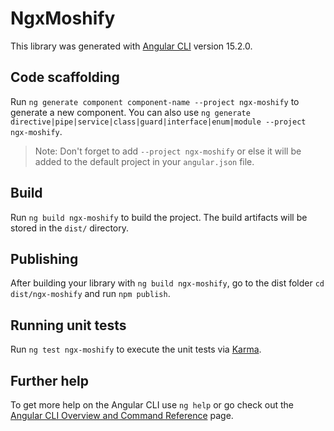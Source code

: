 # NgxMoshify

This library was generated with [Angular CLI](https://github.com/angular/angular-cli) version 15.2.0.

## Code scaffolding

Run `ng generate component component-name --project ngx-moshify` to generate a new component. You can also use `ng generate directive|pipe|service|class|guard|interface|enum|module --project ngx-moshify`.
> Note: Don't forget to add `--project ngx-moshify` or else it will be added to the default project in your `angular.json` file. 

## Build

Run `ng build ngx-moshify` to build the project. The build artifacts will be stored in the `dist/` directory.

## Publishing

After building your library with `ng build ngx-moshify`, go to the dist folder `cd dist/ngx-moshify` and run `npm publish`.

## Running unit tests

Run `ng test ngx-moshify` to execute the unit tests via [Karma](https://karma-runner.github.io).

## Further help

To get more help on the Angular CLI use `ng help` or go check out the [Angular CLI Overview and Command Reference](https://angular.io/cli) page.
